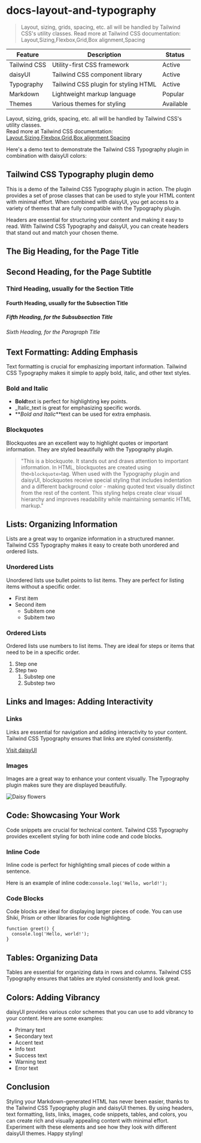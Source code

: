 # docs-layout-and-typography

> Layout, sizing, grids, spacing, etc. all will be handled by Tailwind CSS's utility classes. Read more at Tailwind CSS documentation: Layout,Sizing,Flexbox,Grid,Box alignment,Spacing

| Feature      | Description                          | Status    |
| ------------ | ------------------------------------ | --------- |
| Tailwind CSS | Utility-first CSS framework          | Active    |
| daisyUI      | Tailwind CSS component library       | Active    |
| Typography   | Tailwind CSS plugin for styling HTML | Active    |
| Markdown     | Lightweight markup language          | Popular   |
| Themes       | Various themes for styling           | Available |

Layout, sizing, grids, spacing, etc. all will be handled by Tailwind CSS's utility classes.  
Read more at Tailwind CSS documentation:  
[Layout](https://tailwindcss.com/docs/container),[Sizing](https://tailwindcss.com/docs/width),[Flexbox](https://tailwindcss.com/docs/flex),[Grid](https://tailwindcss.com/docs/grid-template-columns),[Box alignment](https://tailwindcss.com/docs/justify-content),[Spacing](https://tailwindcss.com/docs/padding)

Here's a demo text to demonstrate the Tailwind CSS Typography plugin in combination with daisyUI colors:

## Tailwind CSS Typography plugin demo

This is a demo of the Tailwind CSS Typography plugin in action. The plugin provides a set of prose classes that can be used to style your HTML content with minimal effort. When combined with daisyUI, you get access to a variety of themes that are fully compatible with the Typography plugin.

Headers are essential for structuring your content and making it easy to read. With Tailwind CSS Typography and daisyUI, you can create headers that stand out and match your chosen theme.

## The Big Heading, for the Page Title

## [](#second-heading-for-the-page-subtitle)Second Heading, for the Page Subtitle

### [](#third-heading-usually-for-the-section-title)Third Heading, usually for the Section Title

#### [](#fourth-heading-usually-for-the-subsection-title)Fourth Heading, usually for the Subsection Title

##### [](#fifth-heading-for-the-subsubsection-title)Fifth Heading, for the Subsubsection Title

###### [](#sixth-heading-for-the-paragraph-title)Sixth Heading, for the Paragraph Title

## [](#text-formatting-adding-emphasis)Text Formatting: Adding Emphasis

Text formatting is crucial for emphasizing important information. Tailwind CSS Typography makes it simple to apply bold, italic, and other text styles.

### [](#bold-and-italic)Bold and Italic

*   **Bold**text is perfect for highlighting key points.
*   _Italic_text is great for emphasizing specific words.
*   **_Bold and Italic_**text can be used for extra emphasis.

### [](#blockquotes)Blockquotes

Blockquotes are an excellent way to highlight quotes or important information. They are styled beautifully with the Typography plugin.

> "This is a blockquote. It stands out and draws attention to important information. In HTML, blockquotes are created using the`<blockquote>`tag. When used with the Typography plugin and daisyUI, blockquotes receive special styling that includes indentation and a different background color - making quoted text visually distinct from the rest of the content. This styling helps create clear visual hierarchy and improves readability while maintaining semantic HTML markup."

## [](#lists-organizing-information)Lists: Organizing Information

Lists are a great way to organize information in a structured manner. Tailwind CSS Typography makes it easy to create both unordered and ordered lists.

### [](#unordered-lists)Unordered Lists

Unordered lists use bullet points to list items. They are perfect for listing items without a specific order.

*   First item
*   Second item
    *   Subitem one
    *   Subitem two

### [](#ordered-lists)Ordered Lists

Ordered lists use numbers to list items. They are ideal for steps or items that need to be in a specific order.

1.  Step one
2.  Step two
    1.  Substep one
    2.  Substep two

## [](#links-and-images-adding-interactivity)Links and Images: Adding Interactivity

### [](#links)Links

Links are essential for navigation and adding interactivity to your content. Tailwind CSS Typography ensures that links are styled consistently.

[Visit daisyUI](https://daisyui.com/)

### [](#images)Images

Images are a great way to enhance your content visually. The Typography plugin makes sure they are displayed beautifully.

![Daisy flowers](https://img.daisyui.com/images/stock/photo-1560717789-0ac7c58ac90a.webp)

## [](#code-showcasing-your-work)Code: Showcasing Your Work

Code snippets are crucial for technical content. Tailwind CSS Typography provides excellent styling for both inline code and code blocks.

### [](#inline-code)Inline Code

Inline code is perfect for highlighting small pieces of code within a sentence.

Here is an example of inline code:`console.log('Hello, world!');`

### [](#code-blocks)Code Blocks

Code blocks are ideal for displaying larger pieces of code. You can use Shiki, Prism or other libraries for code highlighting.

```
function greet() {
  console.log('Hello, world!');
}
```

## [](#tables-organizing-data)Tables: Organizing Data

Tables are essential for organizing data in rows and columns. Tailwind CSS Typography ensures that tables are styled consistently and look great.

## [](#colors-adding-vibrancy)Colors: Adding Vibrancy

daisyUI provides various color schemes that you can use to add vibrancy to your content. Here are some examples:

*   Primary text
*   Secondary text
*   Accent text
*   Info text
*   Success text
*   Warning text
*   Error text

## [](#conclusion)Conclusion

Styling your Markdown-generated HTML has never been easier, thanks to the Tailwind CSS Typography plugin and daisyUI themes. By using headers, text formatting, lists, links, images, code snippets, tables, and colors, you can create rich and visually appealing content with minimal effort. Experiment with these elements and see how they look with different daisyUI themes. Happy styling!
